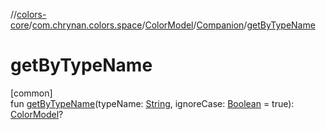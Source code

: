 //[colors-core](../../../../index.md)/[com.chrynan.colors.space](../../index.md)/[ColorModel](../index.md)/[Companion](index.md)/[getByTypeName](get-by-type-name.md)

# getByTypeName

[common]\
fun [getByTypeName](get-by-type-name.md)(typeName: [String](https://kotlinlang.org/api/latest/jvm/stdlib/kotlin/-string/index.html), ignoreCase: [Boolean](https://kotlinlang.org/api/latest/jvm/stdlib/kotlin/-boolean/index.html) = true): [ColorModel](../index.md)?
